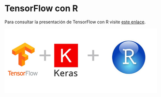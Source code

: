 # TensorFlow con R

Para consultar la presentación de TensorFlow con R visite [este enlace](https://rpubs.com/fhernanb/TF).

![](logos.jpg)

